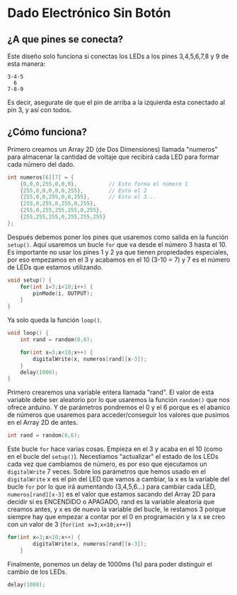 # Dado Electrónico Sin Botón

## ¿A que pines se conecta?

Este diseño solo funciona si conectas los LEDs a los pines 3,4,5,6,7,8 y 9 de esta manera:
```
3-4-5
  6
7-8-9
```
Es decir, asegurate de que el pin de arriba a la izquierda esta conectado al pin 3, y así con todos.

## ¿Cómo funciona?

Primero creamos un Array 2D (de Dos Dimensiones) llamada "numeros" para almacenar la cantidad de voltaje que recibirá cada LED para formar cada número del dado.
```c
int numeros[6][7] = { 
	{0,0,0,255,0,0,0},          // Esto forma el número 1
	{255,0,0,0,0,0,255},        // Esto el 2  
	{255,0,0,255,0,0,255},      // Esto el 3...
	{255,0,255,0,255,0,255},
	{255,0,255,255,255,0,255},
	{255,255,255,0,255,255,255} 
};
``` 

Después debemos poner los pines que usaremos como salida en la función ```setup()```. Aquí usaremos un bucle ```for``` que va desde el número 3 hasta el 10. Es importante no usar los pines 1 y 2 ya que tienen propiedades especiales, por eso empezamos en el 3 y acabamos en el 10 (3-10 = 7) y 7 es el número de LEDs que estamos utilizando.
```c
void setup() {
	for(int i=3;i<10;i++) {
		pinMode(i, OUTPUT);
	}
}
```

Ya solo queda la función ```loop()```.
```c
void loop() {
  	int rand = random(0,6);

	for(int x=3;x<10;x++) {
		digitalWrite(x, numeros[rand][x-3]);
	}
	delay(1000);
}
```

Primero crearemos una variable entera llamada "rand". El valor de esta variable debe ser aleatorio por lo que usaremos la función ```random()``` que nos ofrece arduino. Y de parámetros pondremos el 0 y el 6 porque es el abanico de números que usaremos para acceder/conseguir los valores que pusimos en el Array 2D de antes.
```c
int rand = random(0,6);
```
Este bucle ```for``` hace varias cosas. Empieza en el 3 y acaba en el 10 (como en el bucle del ```setup()```). Necestiamos "actualizar" el estado de los LEDs cada vez que cambiamos de número, es por eso que ejecutamos un ```digitalWrite``` 7 veces. Sobre los parámetros que hemos usado en el ```digitalWrite``` x es el pin del LED que vamos a cambiar, la x es la variable del bucle ```for``` por lo que irá aumentando (3,4,5,6...) para cambiar cada LED, ```numeros[rand][x-3]``` es el valor que estamos sacando del Array 2D para decidir si es ENCENDIDO o APAGADO, rand es la variable aleatoria que creamos antes, y x es de nuevo la variable del bucle, le restamos 3 porque siempre hay que empezar a contar por el 0 en programación y la x se creo con un valor de 3 (```for(int x=3;x<10;x++)```)
```c
for(int x=3;x<10;x++) {
		digitalWrite(x, numeros[rand][x-3]);
	}
```
Finalmente, ponemos un delay de 1000ms (1s) para poder distinguir el cambio de los LEDs.
```c
delay(1000);
```
